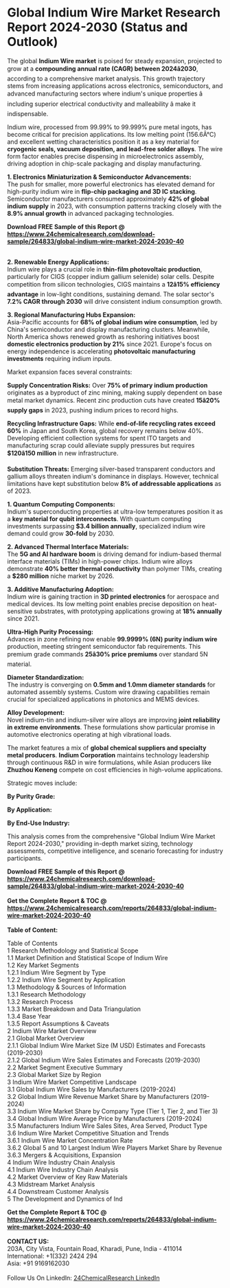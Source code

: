 <h1>Global Indium Wire Market Research Report 2024-2030 (Status and Outlook)</h1><p>The global <strong>Indium Wire market</strong> is poised for steady expansion, projected to grow at a <strong>compounding annual rate (CAGR) between 2024â2030</strong>, according to a comprehensive market analysis. This growth trajectory stems from increasing applications across electronics, semiconductors, and advanced manufacturing sectors where indium's unique properties â including superior electrical conductivity and malleability â make it indispensable.</p><p>Indium wire, processed from 99.99% to 99.999% pure metal ingots, has become critical for precision applications. Its low melting point (156.6Â°C) and excellent wetting characteristics position it as a key material for <strong>cryogenic seals, vacuum deposition, and lead-free solder alloys</strong>. The wire form factor enables precise dispensing in microelectronics assembly, driving adoption in chip-scale packaging and display manufacturing.</p><p><strong>1. Electronics Miniaturization &amp; Semiconductor Advancements:</strong><br>
The push for smaller, more powerful electronics has elevated demand for high-purity indium wire in <strong>flip-chip packaging and 3D IC stacking</strong>. Semiconductor manufacturers consumed approximately <strong>42% of global indium supply</strong> in 2023, with consumption patterns tracking closely with the <strong>8.9% annual growth</strong> in advanced packaging technologies.</p><div><b>Download FREE Sample of this Report @ 
            <a href="https://www.24chemicalresearch.com/download-sample/264833/global-indium-wire-market-2024-2030-40">
            https://www.24chemicalresearch.com/download-sample/264833/global-indium-wire-market-2024-2030-40</a></b></div><br><p><strong>2. Renewable Energy Applications:</strong><br>
Indium wire plays a crucial role in <strong>thin-film photovoltaic production</strong>, particularly for CIGS (copper indium gallium selenide) solar cells. Despite competition from silicon technologies, CIGS maintains a <strong>12â15% efficiency advantage</strong> in low-light conditions, sustaining demand. The solar sector's <strong>7.2% CAGR through 2030</strong> will drive consistent indium consumption growth.</p><p><strong>3. Regional Manufacturing Hubs Expansion:</strong><br>
Asia-Pacific accounts for <strong>68% of global indium wire consumption</strong>, led by China's semiconductor and display manufacturing clusters. Meanwhile, North America shows renewed growth as reshoring initiatives boost <strong>domestic electronics production by 21%</strong> since 2021. Europe's focus on energy independence is accelerating <strong>photovoltaic manufacturing investments</strong> requiring indium inputs.</p><p>Market expansion faces several constraints:</p><p><strong>Supply Concentration Risks:</strong> Over <strong>75% of primary indium production</strong> originates as a byproduct of zinc mining, making supply dependent on base metal market dynamics. Recent zinc production cuts have created <strong>15â20% supply gaps</strong> in 2023, pushing indium prices to record highs.</p><p><strong>Recycling Infrastructure Gaps:</strong> While <strong>end-of-life recycling rates exceed 60%</strong> in Japan and South Korea, global recovery remains below 40%. Developing efficient collection systems for spent ITO targets and manufacturing scrap could alleviate supply pressures but requires <strong>$120â150 million</strong> in new infrastructure.</p><p><strong>Substitution Threats:</strong> Emerging silver-based transparent conductors and gallium alloys threaten indium's dominance in displays. However, technical limitations have kept substitution below <strong>8% of addressable applications</strong> as of 2023.</p><p><strong>1. Quantum Computing Components:</strong><br>
Indium's superconducting properties at ultra-low temperatures position it as a <strong>key material for qubit interconnects</strong>. With quantum computing investments surpassing <strong>$3.4 billion annually</strong>, specialized indium wire demand could grow <strong>30-fold</strong> by 2030.</p><p><strong>2. Advanced Thermal Interface Materials:</strong><br>
The <strong>5G and AI hardware boom</strong> is driving demand for indium-based thermal interface materials (TIMs) in high-power chips. Indium wire alloys demonstrate <strong>40% better thermal conductivity</strong> than polymer TIMs, creating a <strong>$280 million</strong> niche market by 2026.</p><p><strong>3. Additive Manufacturing Adoption:</strong><br>
Indium wire is gaining traction in <strong>3D printed electronics</strong> for aerospace and medical devices. Its low melting point enables precise deposition on heat-sensitive substrates, with prototyping applications growing at <strong>18% annually</strong> since 2021.</p><p><strong>Ultra-High Purity Processing:</strong><br>
	Advances in zone refining now enable <strong>99.9999% (6N) purity indium wire</strong> production, meeting stringent semiconductor fab requirements. This premium grade commands <strong>25â30% price premiums</strong> over standard 5N material.</p><p><strong>Diameter Standardization:</strong><br>
	The industry is converging on <strong>0.5mm and 1.0mm diameter standards</strong> for automated assembly systems. Custom wire drawing capabilities remain crucial for specialized applications in photonics and MEMS devices.</p><p><strong>Alloy Development:</strong><br>
	Novel indium-tin and indium-silver wire alloys are improving <strong>joint reliability in extreme environments</strong>. These formulations show particular promise in automotive electronics operating at high vibrational loads.</p><p>The market features a mix of <strong>global chemical suppliers and specialty metal producers</strong>. <strong>Indium Corporation</strong> maintains technology leadership through continuous R&amp;D in wire formulations, while Asian producers like <strong>Zhuzhou Keneng</strong> compete on cost efficiencies in high-volume applications.</p><p>Strategic moves include:</p><p><strong>By Purity Grade:</strong></p><p><strong>By Application:</strong></p><p><strong>By End-Use Industry:</strong></p><p>This analysis comes from the comprehensive "Global Indium Wire Market Report 2024-2030," providing in-depth market sizing, technology assessments, competitive intelligence, and scenario forecasting for industry participants.</p><div><b>Download FREE Sample of this Report @ 
            <a href="https://www.24chemicalresearch.com/download-sample/264833/global-indium-wire-market-2024-2030-40">
            https://www.24chemicalresearch.com/download-sample/264833/global-indium-wire-market-2024-2030-40</a></b></div><br><div><b>Get the Complete Report & TOC @ 
            <a href="https://www.24chemicalresearch.com/reports/264833/global-indium-wire-market-2024-2030-40">
            https://www.24chemicalresearch.com/reports/264833/global-indium-wire-market-2024-2030-40</a></b></div><br>
            <b>Table of Content:</b><p>Table of Contents<br />
1 Research Methodology and Statistical Scope<br />
1.1 Market Definition and Statistical Scope of Indium Wire<br />
1.2 Key Market Segments<br />
1.2.1 Indium Wire Segment by Type<br />
1.2.2 Indium Wire Segment by Application<br />
1.3 Methodology & Sources of Information<br />
1.3.1 Research Methodology<br />
1.3.2 Research Process<br />
1.3.3 Market Breakdown and Data Triangulation<br />
1.3.4 Base Year<br />
1.3.5 Report Assumptions & Caveats<br />
2 Indium Wire Market Overview<br />
2.1 Global Market Overview<br />
2.1.1 Global Indium Wire Market Size (M USD) Estimates and Forecasts (2019-2030)<br />
2.1.2 Global Indium Wire Sales Estimates and Forecasts (2019-2030)<br />
2.2 Market Segment Executive Summary<br />
2.3 Global Market Size by Region<br />
3 Indium Wire Market Competitive Landscape<br />
3.1 Global Indium Wire Sales by Manufacturers (2019-2024)<br />
3.2 Global Indium Wire Revenue Market Share by Manufacturers (2019-2024)<br />
3.3 Indium Wire Market Share by Company Type (Tier 1, Tier 2, and Tier 3)<br />
3.4 Global Indium Wire Average Price by Manufacturers (2019-2024)<br />
3.5 Manufacturers Indium Wire Sales Sites, Area Served, Product Type<br />
3.6 Indium Wire Market Competitive Situation and Trends<br />
3.6.1 Indium Wire Market Concentration Rate<br />
3.6.2 Global 5 and 10 Largest Indium Wire Players Market Share by Revenue<br />
3.6.3 Mergers & Acquisitions, Expansion<br />
4 Indium Wire Industry Chain Analysis<br />
4.1 Indium Wire Industry Chain Analysis<br />
4.2 Market Overview of Key Raw Materials<br />
4.3 Midstream Market Analysis<br />
4.4 Downstream Customer Analysis<br />
5 The Development and Dynamics of Ind</p><div><b>Get the Complete Report & TOC @ 
            <a href="https://www.24chemicalresearch.com/reports/264833/global-indium-wire-market-2024-2030-40">
            https://www.24chemicalresearch.com/reports/264833/global-indium-wire-market-2024-2030-40</a></b></div><br><b>CONTACT US:</b><br>
            203A, City Vista, Fountain Road, Kharadi, Pune, India - 411014<br>
            International: +1(332) 2424 294<br>
            Asia: +91 9169162030 <br><br>
            Follow Us On LinkedIn: <a href="https://www.linkedin.com/company/24chemicalresearch/">24ChemicalResearch LinkedIn</a>